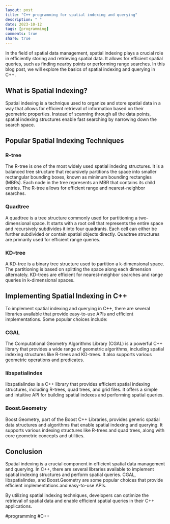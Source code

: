 ```yaml
---
layout: post
title: "C++ programming for spatial indexing and querying"
description: " "
date: 2023-10-12
tags: [programming]
comments: true
share: true
---
```


In the field of spatial data management, spatial indexing plays a crucial role in efficiently storing and retrieving spatial data. It allows for efficient spatial queries, such as finding nearby points or performing range searches. In this blog post, we will explore the basics of spatial indexing and querying in C++.

## What is Spatial Indexing?

Spatial indexing is a technique used to organize and store spatial data in a way that allows for efficient retrieval of information based on their geometric properties. Instead of scanning through all the data points, spatial indexing structures enable fast searching by narrowing down the search space.

## Popular Spatial Indexing Techniques

### R-tree
The R-tree is one of the most widely used spatial indexing structures. It is a balanced tree structure that recursively partitions the space into smaller rectangular bounding boxes, known as minimum bounding rectangles (MBRs). Each node in the tree represents an MBR that contains its child entries. The R-tree allows for efficient range and nearest-neighbor searches.

### Quadtree
A quadtree is a tree structure commonly used for partitioning a two-dimensional space. It starts with a root cell that represents the entire space and recursively subdivides it into four quadrants. Each cell can either be further subdivided or contain spatial objects directly. Quadtree structures are primarily used for efficient range queries.

### KD-tree
A KD-tree is a binary tree structure used to partition a k-dimensional space. The partitioning is based on splitting the space along each dimension alternately. KD-trees are efficient for nearest-neighbor searches and range queries in k-dimensional spaces.

## Implementing Spatial Indexing in C++

To implement spatial indexing and querying in C++, there are several libraries available that provide easy-to-use APIs and efficient implementations. Some popular choices include:

### CGAL
The Computational Geometry Algorithms Library (CGAL) is a powerful C++ library that provides a wide range of geometric algorithms, including spatial indexing structures like R-trees and KD-trees. It also supports various geometric operations and predicates.

### libspatialindex
libspatialindex is a C++ library that provides efficient spatial indexing structures, including R-trees, quad trees, and grid files. It offers a simple and intuitive API for building spatial indexes and performing spatial queries.

### Boost.Geometry
Boost.Geometry, part of the Boost C++ Libraries, provides generic spatial data structures and algorithms that enable spatial indexing and querying. It supports various indexing structures like R-trees and quad trees, along with core geometric concepts and utilities.

## Conclusion

Spatial indexing is a crucial component in efficient spatial data management and querying. In C++, there are several libraries available to implement spatial indexing structures and perform spatial queries. CGAL, libspatialindex, and Boost.Geometry are some popular choices that provide efficient implementations and easy-to-use APIs.

By utilizing spatial indexing techniques, developers can optimize the retrieval of spatial data and enable efficient spatial queries in their C++ applications.

#programming #C++
